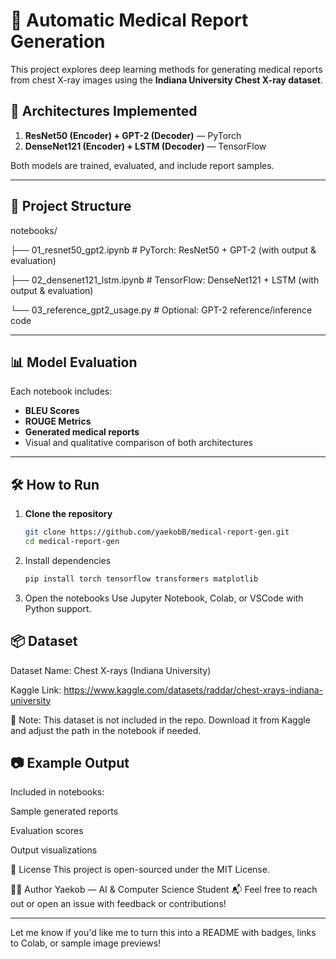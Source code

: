 # 🏥 Automatic Medical Report Generation

This project explores deep learning methods for generating medical reports from chest X-ray images using the **Indiana University Chest X-ray dataset**.

## 🧠 Architectures Implemented

1. **ResNet50 (Encoder) + GPT-2 (Decoder)** — PyTorch  
2. **DenseNet121 (Encoder) + LSTM (Decoder)** — TensorFlow

Both models are trained, evaluated, and include report samples.

---

## 📁 Project Structure

notebooks/

├── 01_resnet50_gpt2.ipynb # PyTorch: ResNet50 + GPT-2 (with output & evaluation)

├── 02_densenet121_lstm.ipynb # TensorFlow: DenseNet121 + LSTM (with output & evaluation)

└── 03_reference_gpt2_usage.py # Optional: GPT-2 reference/inference code


---

## 📊 Model Evaluation

Each notebook includes:
- **BLEU Scores**
- **ROUGE Metrics**
- **Generated medical reports**
- Visual and qualitative comparison of both architectures

---

## 🛠️ How to Run

1. **Clone the repository**
   ```bash
   git clone https://github.com/yaekobB/medical-report-gen.git
   cd medical-report-gen

2. Install dependencies
    ```bash
   pip install torch tensorflow transformers matplotlib
3. Open the notebooks
Use Jupyter Notebook, Colab, or VSCode with Python support.

## 📦 Dataset
 Dataset Name: Chest X-rays (Indiana University)

Kaggle Link: https://www.kaggle.com/datasets/raddar/chest-xrays-indiana-university

📌 Note: This dataset is not included in the repo. Download it from Kaggle and adjust the path in the notebook if needed.

## 📷 Example Output
Included in notebooks:

Sample generated reports

Evaluation scores

Output visualizations

📄 License
This project is open-sourced under the MIT License.

🙋‍♂️ Author
Yaekob — AI & Computer Science Student
📬 Feel free to reach out or open an issue with feedback or contributions!



---

Let me know if you'd like me to turn this into a README with badges, links to Colab, or sample image previews!
